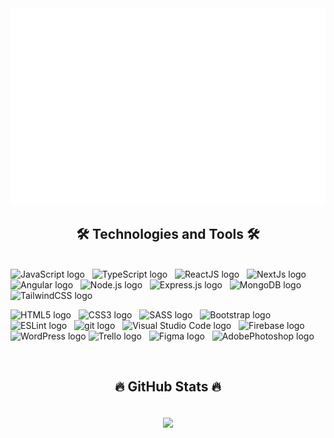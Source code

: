 
<a href="#" target="_blank">
  <img src="svg/bentleyle.svg" width="1200" alt="bentleyle-official" />
</a>

<h2 align="center">🛠 Technologies and Tools 🛠</h2>
<br>
<!-- https://simpleicons.org/ -->
<span><img src="https://img.shields.io/badge/JavaScript-282C34?logo=javascript&logoColor=F7DF1E" alt="JavaScript logo" title="JavaScript" height="25" /></span>
&nbsp;
<span><img src="https://img.shields.io/badge/TypeScript-282C34?logo=typescript&logoColor=3178C6" alt="TypeScript logo" title="TypeScript" height="25" /></span>
&nbsp;
<span><img src="https://img.shields.io/badge/ReactJS-282C34?logo=react&logoColor=61DAFB" alt="ReactJS logo" title="ReactJS" height="25" /></span>
&nbsp;
<span><img src="https://img.shields.io/badge/NextJs-282C34?logo=nextjs&logoColor=000000" alt="NextJs logo" title="NextJs" height="25" /></span>
&nbsp;
<span><img src="https://img.shields.io/badge/Angular-282C34?logo=angular&logoColor=DD1100" alt="Angular logo" title="Angular" height="25" /></span>
&nbsp;
<span><img src="https://img.shields.io/badge/Node.js-282C34?logo=node.js&logoColor=00F200" alt="Node.js logo" title="Node.js" height="25" /></span>
&nbsp;
<span><img src="https://img.shields.io/badge/Express-282C34?logo=express&logoColor=FFFFFF" alt="Express.js logo" title="Express.js" height="25" /></span>
&nbsp;
<span><img src="https://img.shields.io/badge/MongoDB-282C34?logo=mongodb&logoColor=47A248" alt="MongoDB logo" title="MongoDB" height="25" /></span>
&nbsp;
<span><img src="https://img.shields.io/badge/Tailwind%20CSS-282C34?logo=tailwind-css&logoColor=38B2AC" alt="TailwindCSS logo" title="TailwindCSS" height="25" /></span>
&nbsp;

<span><img src="https://img.shields.io/badge/HTML5-282C34?logo=html5&logoColor=E34F26" alt="HTML5 logo" title="HTML5" height="25" /></span>
&nbsp;
<span><img src="https://img.shields.io/badge/CSS3-282C34?logo=css3&logoColor=1572B6" alt="CSS3 logo" title="CSS3" height="25" /></span>
&nbsp;
<span><img src="https://img.shields.io/badge/Sass-282C34?logo=sass&logoColor=CC6699" alt="SASS logo" title="SASS" height="25" /></span>
&nbsp;
<span><img src="https://img.shields.io/badge/Bootstrap-282C34?logo=bootstrap&logoColor=7952B3" alt="Bootstrap logo" title="Bootstrap" height="25" /></span>
&nbsp;
<span><img src="https://img.shields.io/badge/ESLint-282C34?logo=eslint&logoColor=4B32C3" alt="ESLint logo" title="ESLint" height="25" /></span>
&nbsp;
<span><img src="https://img.shields.io/badge/git-282C34?logo=git&logoColor=F05032" alt="git logo" title="git" height="25" /></span>
&nbsp;
<span><img src="https://img.shields.io/badge/VS%20Code-282C34?logo=visual-studio-code&logoColor=007ACC" alt="Visual Studio Code logo" title="Visual Studio Code" height="25" /></span>
&nbsp;
<span><img src="https://img.shields.io/badge/Firebase-282C34?logo=firebase&logoColor=FFCA28" alt="Firebase logo" title="Firebase" height="25" /></span>
&nbsp;
<span><img src="https://img.shields.io/badge/WordPress-282C34?logo=wordPress&logoColor=21759B" alt="WordPress logo" title="WordPress" height="25" /></span>
<span><img src="https://img.shields.io/badge/Trello-282C34?logo=trello&logoColor=0052CC" alt="Trello logo" title="Trello" height="25" /></span>
&nbsp;
<span><img src="https://img.shields.io/badge/Figma-282C34?logo=figma&logoColor=F24E1E" alt="Figma logo" title="Figma" height="25" /></span>
&nbsp;
<span><img src="https://img.shields.io/badge/AdobePhotoshop-282C34?logo=adobephotoshop&logoColor=31A8FF" alt="AdobePhotoshop logo" title="AdobePhotoshop" height="25" /></span>
&nbsp;

<br>
<h2 align="center">🔥 GitHub Stats 🔥</h2>
<!-- https://github.com/anuraghazra/github-readme-stats -->
<br>
<center>
<div align=center>
  <a href="#" title="bentleyle">
    <img align="center" width="434" src="https://github-readme-stats.vercel.app/api?username=bentleyle&show_icons=true&theme=react&border_color=61dafb&hide_border=true" />
  </a>
</div>
</center>

<!-- <br> -->
<!-- <h2 align="center">👽 Where to find me 👽</h2> -->
<!-- <br> -->
<!-- https://icons8.com -->
<!-- <div align="center">
  <a href="https://facebook.com/hailong.lehuu.50" target="blank">
    <img src="https://img.icons8.com/?size=48&id=118497&format=png" alt="bentleyle-facebook" />
  </a>
  <a href="https://www.linkedin.com/in/le-long-03696a301/" target="blank">
    <img src="https://img.icons8.com/?size=48&id=xuvGCOXi8Wyg&format=png" alt="bentleyle-linkedin" />
  </a>
  <a href="https://www.instagram.com/long_le1882/" target="blank">
    <img src="https://img.icons8.com/?size=256&id=Xy10Jcu1L2Su&format=png" alt="bentleyle-instagram" />
  </a>
  <a href="mailto:longle1882.@gmail.com" target="top">
    <img src="https://img.icons8.com/?size=256&id=P7UIlhbpWzZm&format=png" alt="bentleyle-email" />
  </a>
</div>

<br> -->
